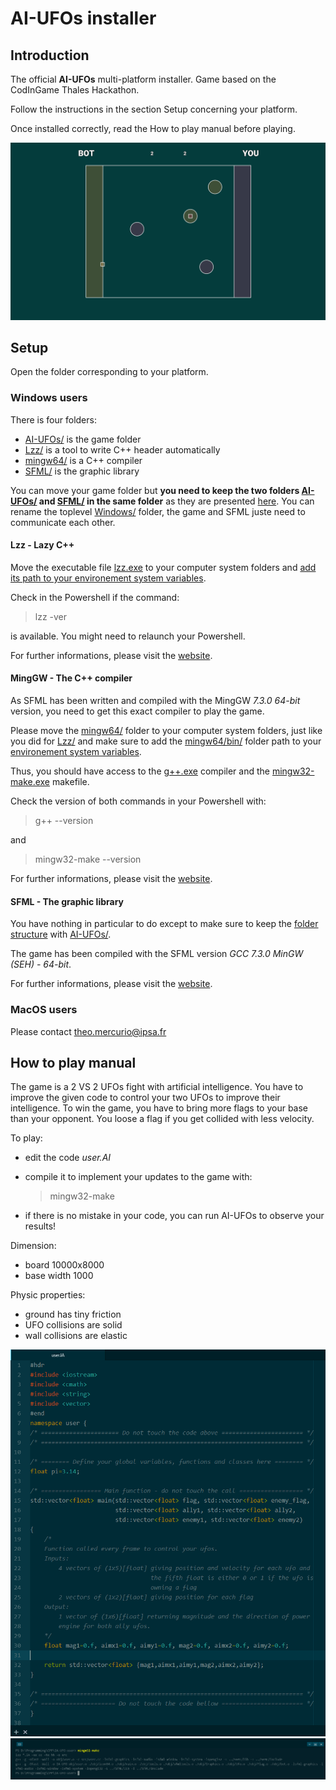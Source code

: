 # AI-UFOs installer

## Introduction
The official **AI-UFOs** multi-platform installer.
Game based on the CodInGame Thales Hackathon.

Follow the instructions in the section Setup concerning your platform.

Once installed correctly, read the How to play manual before playing.

![](Windows/AI-UFOs/resources/screenshots/field.png)

## Setup
Open the folder corresponding to your platform.

### Windows users
There is four folders:
- [AI-UFOs/](Windows/AI-UFOs) is the game folder
- [Lzz/](Windows/Lzz) is a tool to write C++ header automatically
- [mingw64/](Windows/mingw64) is a C++ compiler
- [SFML/](Windows/SFML) is the graphic library

You can move your game folder but **you need to keep the two folders [AI-UFOs/](Windows/AI-UFOs) and [SFML/](Windows/SFML) in the same folder** as they are presented [here](Windows/). You can rename the toplevel [Windows/](Windows/) folder, the game and SFML juste need to communicate each other.

#### Lzz - Lazy C++
Move the executable file [lzz.exe](Windows/Lzz/lzz.exe) to your computer system folders and [add its path to your environement system variables](https://www.computerhope.com/issues/ch000549.htm).

Check in the Powershell if the command:
> lzz -ver

is available. You might need to relaunch your Powershell.

For further informations, please visit the [website](http://www.lazycplusplus.com).

#### MingGW - The C++ compiler
As SFML has been written and compiled with the MingGW *7.3.0 64-bit* version, you need to get this exact compiler to play the game.

Please move the [mingw64/](Windows/mingw64) folder to your computer system folders, just like you did for [Lzz/](Windows/Lzz) and make sure to add the [mingw64/bin/](Windows/mingw64/bin) folder path to your [environement system variables](https://www.computerhope.com/issues/ch000549.htm).

Thus, you should have access to the [g++.exe](Windows/mingw64/bin/g++.exe) compiler and the [mingw32-make.exe](/Windows/mingw64/bin/mingw32-make.exe) makefile.

Check the version of both commands in your Powershell with:
> g++ --version

and
> mingw32-make --version

For further informations, please visit the [website](http://www.mingw.org/).

#### SFML - The graphic library
You have nothing in particular to do except to make sure to keep the [folder structure](Windows/) with [AI-UFOs/](Windows/AI-UFOs).

The game has been compiled with the SFML version *GCC 7.3.0 MinGW (SEH) - 64-bit*.

For further informations, please visit the [website](https://www.sfml-dev.org/).

### MacOS users
Please contact theo.mercurio@ipsa.fr

## How to play manual
The game is a 2 VS 2 UFOs fight with artificial intelligence.
You have to improve the given code to control your two UFOs to improve their intelligence.
To win the game, you have to bring more flags to your base than your opponent.
You loose a flag if you get collided with less velocity.

To play:
- edit the code *user.AI*
- compile it to implement your updates to the game with:
    > mingw32-make

- if there is no mistake in your code, you can run AI-UFOs to observe your results!

Dimension:
- board 10000x8000
- base width 1000

Physic properties:
- ground has tiny friction
- UFO collisions are solid
- wall collisions are elastic


![](Windows/AI-UFOs/resources/screenshots/coding.png)
![](Windows/AI-UFOs/resources/screenshots/compiling.png)
